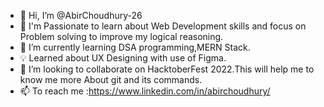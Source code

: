 - 👋 Hi, I’m @AbirChoudhury-26
- 👀 I'm Passionate to learn about Web Development skills and focus on Problem solving to improve my logical reasoning. 
- 🌱 I’m currently learning DSA programming,MERN Stack.
- 💡 Learned about UX Designing with use of Figma.
- 💞️ I’m looking to collaborate on HacktoberFest 2022.This will help me to know me more About git and its commands.
- 📫 To reach me :https://www.linkedin.com/in/abirchoudhury/

<!---
AbirChoudhury-26/AbirChoudhury-26 is a ✨ special ✨ repository because its `README.md` (this file) appears on your GitHub profile.
You can click the Preview link to take a look at your changes.
--->
